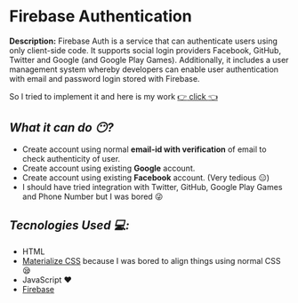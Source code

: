 # Firebase Authentication
**Description:** Firebase Auth is a service that can authenticate users using only client-side code. It supports social login providers Facebook, GitHub, Twitter and Google (and Google Play Games). Additionally, it includes a user management system whereby developers can enable user authentication with email and password login stored with Firebase.

So I tried to implement it and here is my work [:point_right: click :point_left:](https://mondal10.github.io/Firebase-login-signup-integration/) 

## _What it can do :no_mouth:?_
- Create account using normal **email-id with verification** of email to check authenticity of user.
- Create account using existing **Google** account.
- Create account using existing **Facebook** account. (Very tedious :expressionless:)
- I should have tried integration with Twitter, GitHub, Google Play Games and Phone Number but I was bored :stuck_out_tongue_winking_eye:

## _Tecnologies Used :computer::_
- HTML
- [Materialize CSS](https://materializecss.com/) because I was bored to align things using normal CSS :sleepy:
- JavaScript :heart:
- [Firebase](https://firebase.google.com/)
